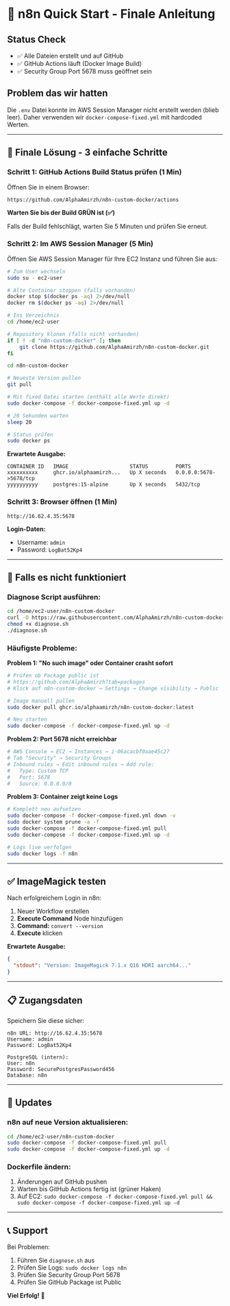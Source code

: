 # 🚀 n8n Quick Start - Finale Anleitung

## Status Check
- ✅ Alle Dateien erstellt und auf GitHub
- ✅ GitHub Actions läuft (Docker Image Build)
- ✅ Security Group Port 5678 muss geöffnet sein

## Problem das wir hatten
Die `.env` Datei konnte im AWS Session Manager nicht erstellt werden (blieb leer). Daher verwenden wir `docker-compose-fixed.yml` mit hardcoded Werten.

---

## 🎯 Finale Lösung - 3 einfache Schritte

### Schritt 1: GitHub Actions Build Status prüfen (1 Min)

Öffnen Sie in einem Browser:
```
https://github.com/AlphaAmirzh/n8n-custom-docker/actions
```

**Warten Sie bis der Build GRÜN ist (✅)**

Falls der Build fehlschlägt, warten Sie 5 Minuten und prüfen Sie erneut.

### Schritt 2: Im AWS Session Manager (5 Min)

Öffnen Sie AWS Session Manager für Ihre EC2 Instanz und führen Sie aus:

```bash
# Zum User wechseln
sudo su - ec2-user

# Alte Container stoppen (falls vorhanden)
docker stop $(docker ps -aq) 2>/dev/null
docker rm $(docker ps -aq) 2>/dev/null

# Ins Verzeichnis
cd /home/ec2-user

# Repository klonen (falls nicht vorhanden)
if [ ! -d "n8n-custom-docker" ]; then
    git clone https://github.com/AlphaAmirzh/n8n-custom-docker.git
fi

cd n8n-custom-docker

# Neueste Version pullen
git pull

# Mit fixed Datei starten (enthält alle Werte direkt)
sudo docker-compose -f docker-compose-fixed.yml up -d

# 20 Sekunden warten
sleep 20

# Status prüfen
sudo docker ps
```

**Erwartete Ausgabe:**
```
CONTAINER ID   IMAGE                    STATUS         PORTS
xxxxxxxxxx     ghcr.io/alphaamirzh...   Up X seconds   0.0.0.0:5678->5678/tcp
yyyyyyyyyy     postgres:15-alpine       Up X seconds   5432/tcp
```

### Schritt 3: Browser öffnen (1 Min)

```
http://16.62.4.35:5678
```

**Login-Daten:**
- Username: `admin`
- Password: `LogBat52Kp4`

---

## 🐛 Falls es nicht funktioniert

### Diagnose Script ausführen:

```bash
cd /home/ec2-user/n8n-custom-docker
curl -O https://raw.githubusercontent.com/AlphaAmirzh/n8n-custom-docker/main/diagnose.sh
chmod +x diagnose.sh
./diagnose.sh
```

### Häufigste Probleme:

**Problem 1: "No such image" oder Container crasht sofort**
```bash
# Prüfen ob Package public ist
# https://github.com/AlphaAmirzh?tab=packages
# Klick auf n8n-custom-docker → Settings → Change visibility → Public

# Image manuell pullen
sudo docker pull ghcr.io/alphaamirzh/n8n-custom-docker:latest

# Neu starten
sudo docker-compose -f docker-compose-fixed.yml up -d
```

**Problem 2: Port 5678 nicht erreichbar**
```bash
# AWS Console → EC2 → Instances → i-06acacbf0aae45c27
# Tab "Security" → Security Groups
# Inbound rules → Edit inbound rules → Add rule:
#   Type: Custom TCP
#   Port: 5678
#   Source: 0.0.0.0/0
```

**Problem 3: Container zeigt keine Logs**
```bash
# Komplett neu aufsetzen
sudo docker-compose -f docker-compose-fixed.yml down -v
sudo docker system prune -a -f
sudo docker-compose -f docker-compose-fixed.yml pull
sudo docker-compose -f docker-compose-fixed.yml up -d

# Logs live verfolgen
sudo docker logs -f n8n
```

---

## ✅ ImageMagick testen

Nach erfolgreichem Login in n8n:

1. Neuer Workflow erstellen
2. **Execute Command** Node hinzufügen
3. **Command:** `convert --version`
4. **Execute** klicken

**Erwartete Ausgabe:**
```json
{
  "stdout": "Version: ImageMagick 7.1.x Q16 HDRI aarch64..."
}
```

---

## 📋 Zugangsdaten

Speichern Sie diese sicher:

```
n8n URL: http://16.62.4.35:5678
Username: admin
Password: LogBat52Kp4

PostgreSQL (intern):
User: n8n
Password: SecurePostgresPassword456
Database: n8n
```

---

## 🔄 Updates

### n8n auf neue Version aktualisieren:

```bash
cd /home/ec2-user/n8n-custom-docker
sudo docker-compose -f docker-compose-fixed.yml pull
sudo docker-compose -f docker-compose-fixed.yml up -d
```

### Dockerfile ändern:

1. Änderungen auf GitHub pushen
2. Warten bis GitHub Actions fertig ist (grüner Haken)
3. Auf EC2: `sudo docker-compose -f docker-compose-fixed.yml pull && sudo docker-compose -f docker-compose-fixed.yml up -d`

---

## 📞 Support

Bei Problemen:
1. Führen Sie `diagnose.sh` aus
2. Prüfen Sie Logs: `sudo docker logs n8n`
3. Prüfen Sie Security Group Port 5678
4. Prüfen Sie GitHub Package ist Public

**Viel Erfolg! 🎉**
